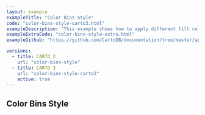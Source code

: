 ```yaml
---
layout: example
exampleTitle: "Color Bins Style"
code: "color-bins-style-carto3.html"
exampleDescription: "This example shows how to apply different fill colors to polygon features depending on attribute values."
exampleExtraCode: "color-bins-style-extra.html"
exampleGithub: "https://github.com/CartoDB/documentation/tree/master/app/content/deck-gl/examples/styling/color-bins-style-carto3.html"

versions:
  - title: CARTO 2
    url: "color-bins-style"
  - title: CARTO 3
    url: "color-bins-style-carto3"
    active: true
---
```

## Color Bins Style